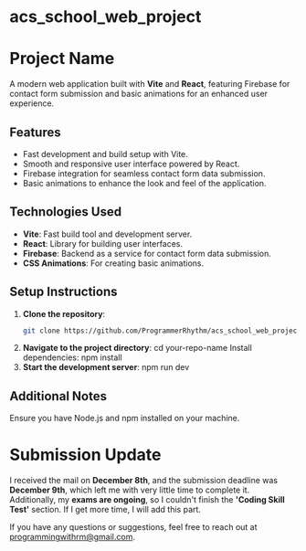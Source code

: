 # acs_school_web_project
# Project Name

A modern web application built with **Vite** and **React**, featuring Firebase for contact form submission and basic animations for an enhanced user experience.

## Features
- Fast development and build setup with Vite.
- Smooth and responsive user interface powered by React.
- Firebase integration for seamless contact form data submission.
- Basic animations to enhance the look and feel of the application.

## Technologies Used
- **Vite**: Fast build tool and development server.
- **React**: Library for building user interfaces.
- **Firebase**: Backend as a service for contact form data submission.
- **CSS Animations**: For creating basic animations.

## Setup Instructions
1. **Clone the repository**:
   ```bash
   git clone https://github.com/ProgrammerRhythm/acs_school_web_project.git
2. **Navigate to the project directory**:
     cd your-repo-name
    Install dependencies:
    npm install
3. **Start the development server**:
    npm run dev
    
## Additional Notes
Ensure you have Node.js and npm installed on your machine.

# Submission Update
I received the mail on **December 8th**, and the submission deadline was **December 9th**, which left me with very little time to complete it. 
Additionally, my **exams are ongoing**, so I couldn't finish the **'Coding Skill Test'** section. 
If I get more time, I will add this part.


If you have any questions or suggestions, feel free to reach out at programmingwithrm@gmail.com.